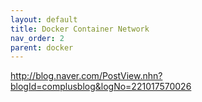 ```yaml
---
layout: default
title: Docker Container Network
nav_order: 2
parent: docker
---
```


http://blog.naver.com/PostView.nhn?blogId=complusblog&logNo=221017570026
